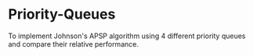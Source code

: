 # Priority-Queues
To implement Johnson's APSP algorithm using 4 different priority queues and compare their relative performance.
